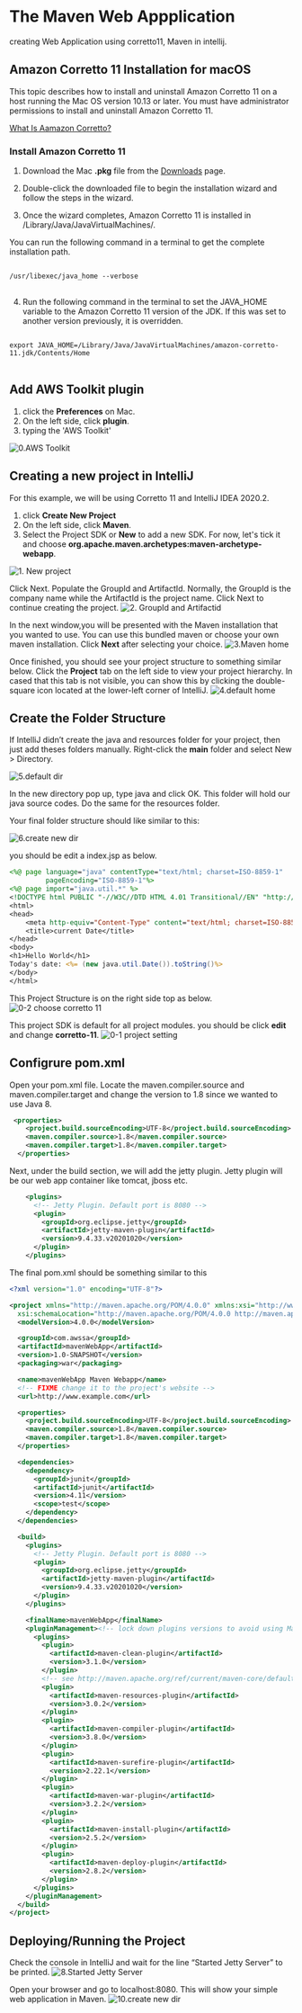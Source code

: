 # The Maven Web Appplication   
creating Web Application using corretto11, Maven in intellij.
 
## Amazon Corretto 11 Installation for macOS
This topic describes how to install and uninstall Amazon Corretto 11 on a host running the Mac OS version 10.13 or later. You must have administrator permissions to install and uninstall Amazon Corretto 11.

[What Is Aamazon Corretto?](https://aws.amazon.com/ko/corretto)

### Install Amazon Corretto 11
1. Download the Mac **.pkg** file from the [Downloads](https://docs.aws.amazon.com/corretto/latest/corretto-11-ug/downloads-list.html) page.

2. Double-click the downloaded file to begin the installation wizard and follow the steps in the wizard.

3. Once the wizard completes, Amazon Corretto 11 is installed in /Library/Java/JavaVirtualMachines/.

You can run the following command in a terminal to get the complete installation path.

<pre>
<code>
/usr/libexec/java_home --verbose
</code>
</pre>

4. Run the following command in the terminal to set the JAVA_HOME variable to the Amazon Corretto 11 version of the JDK. If this was set to another version previously, it is overridden.

<pre>
<code>
export JAVA_HOME=/Library/Java/JavaVirtualMachines/amazon-corretto-11.jdk/Contents/Home
</code>
</pre>


## Add AWS Toolkit plugin 
1. click the **Preferences** on Mac.
2. On the left side, click **plugin**.
3. typing the 'AWS Toolkit'

![0.AWS Toolkit](./images/0.AWS%20Toolkit.png)
 
## Creating a new project in IntelliJ

For this example, we will be using Corretto 11 and IntelliJ IDEA 2020.2.
1. click **Create New Project**
2. On the left side, click **Maven**. 
3. Select the Project SDK or **New** to add a new SDK. For now, let's tick it and choose **org.apache.maven.archetypes:maven-archetype-webapp**.

![1. New project](./images/1.png)

Click Next. Populate the GroupId and ArtifactId. Normally, the GroupId is the company name while the ArtifactId is the project name. Click Next to continue creating the project.
![2. GroupId and Artifactid](./images/2.png)

In the next window,you will be presented with the Maven installation that you wanted to use. You can use this bundled maven or choose your own maven installation. Click **Next** after selecting your choice.
![3.Maven home](./images/3.png)

Once finished, you should see your project structure to something similar below. Click the **Project** tab on the left side to view your project hierarchy. In cased that this tab is not visible, you can show this by clicking the double-square icon located at the lower-left corner of IntelliJ.
![4.default home](./images/4.png)


## Create the Folder Structure
If IntelliJ didn’t create the java and resources folder for your project, then just add theses folders manually.
Right-click the **main** folder and select New > Directory.

![5.default dir](./images/5.png)

In the new directory pop up, type java and click OK. This folder will hold our java source codes. Do the same for the resources folder.

Your final folder structure should like similar to this:

![6.create new dir](./images/6.png)

you should be edit a index.jsp as below.
```jsp
<%@ page language="java" contentType="text/html; charset=ISO-8859-1"
         pageEncoding="ISO-8859-1"%>
<%@ page import="java.util.*" %>
<!DOCTYPE html PUBLIC "-//W3C//DTD HTML 4.01 Transitional//EN" "http://www.w3.org/TR/html4/loose.dtd">
<html>
<head>
    <meta http-equiv="Content-Type" content="text/html; charset=ISO-8859-1">
    <title>current Date</title>
</head>
<body>
<h1>Hello World</h1>
Today's date: <%= (new java.util.Date()).toString()%>
</body>
</html>
``` 

This Project Structure is on the right side top as below.  
![0-2 choose corretto 11](./images/0-2.png)

This project SDK is default for all project modules. you should be click **edit** and change **corretto-11**.
![0-1 project setting](./images/0-1.png)

## Configrure pom.xml

Open your pom.xml file. Locate the maven.compiler.source and maven.compiler.target and change the version to 1.8 since we wanted to use Java 8.

```xml
 <properties>
    <project.build.sourceEncoding>UTF-8</project.build.sourceEncoding>
    <maven.compiler.source>1.8</maven.compiler.source>
    <maven.compiler.target>1.8</maven.compiler.target>
  </properties>
```

Next, under the build section, we will add the jetty plugin. Jetty plugin will be our web app container like tomcat, jboss etc.

```xml
    <plugins>
      <!-- Jetty Plugin. Default port is 8080 -->
      <plugin>
        <groupId>org.eclipse.jetty</groupId>
        <artifactId>jetty-maven-plugin</artifactId>
        <version>9.4.33.v20201020</version>
      </plugin>
    </plugins>
```

The final pom.xml should be something similar to this

```xml
<?xml version="1.0" encoding="UTF-8"?>

<project xmlns="http://maven.apache.org/POM/4.0.0" xmlns:xsi="http://www.w3.org/2001/XMLSchema-instance"
  xsi:schemaLocation="http://maven.apache.org/POM/4.0.0 http://maven.apache.org/xsd/maven-4.0.0.xsd">
  <modelVersion>4.0.0</modelVersion>

  <groupId>com.awssa</groupId>
  <artifactId>mavenWebApp</artifactId>
  <version>1.0-SNAPSHOT</version>
  <packaging>war</packaging>

  <name>mavenWebApp Maven Webapp</name>
  <!-- FIXME change it to the project's website -->
  <url>http://www.example.com</url>

  <properties>
    <project.build.sourceEncoding>UTF-8</project.build.sourceEncoding>
    <maven.compiler.source>1.8</maven.compiler.source>
    <maven.compiler.target>1.8</maven.compiler.target>
  </properties>

  <dependencies>
    <dependency>
      <groupId>junit</groupId>
      <artifactId>junit</artifactId>
      <version>4.11</version>
      <scope>test</scope>
    </dependency>
  </dependencies>

  <build>
    <plugins>
      <!-- Jetty Plugin. Default port is 8080 -->
      <plugin>
        <groupId>org.eclipse.jetty</groupId>
        <artifactId>jetty-maven-plugin</artifactId>
        <version>9.4.33.v20201020</version>
      </plugin>
    </plugins>

    <finalName>mavenWebApp</finalName>
    <pluginManagement><!-- lock down plugins versions to avoid using Maven defaults (may be moved to parent pom) -->
      <plugins>
        <plugin>
          <artifactId>maven-clean-plugin</artifactId>
          <version>3.1.0</version>
        </plugin>
        <!-- see http://maven.apache.org/ref/current/maven-core/default-bindings.html#Plugin_bindings_for_war_packaging -->
        <plugin>
          <artifactId>maven-resources-plugin</artifactId>
          <version>3.0.2</version>
        </plugin>
        <plugin>
          <artifactId>maven-compiler-plugin</artifactId>
          <version>3.8.0</version>
        </plugin>
        <plugin>
          <artifactId>maven-surefire-plugin</artifactId>
          <version>2.22.1</version>
        </plugin>
        <plugin>
          <artifactId>maven-war-plugin</artifactId>
          <version>3.2.2</version>
        </plugin>
        <plugin>
          <artifactId>maven-install-plugin</artifactId>
          <version>2.5.2</version>
        </plugin>
        <plugin>
          <artifactId>maven-deploy-plugin</artifactId>
          <version>2.8.2</version>
        </plugin>
      </plugins>
    </pluginManagement>
  </build>
</project>
```


## Deploying/Running the Project

Check the console in IntelliJ and wait for the line “Started Jetty Server” to be printed. 
![8.Started Jetty Server](./images/8.png)

Open your browser and go to localhost:8080. This will show your simple web application in Maven.
![10.create new dir](./images/10.png)

